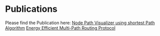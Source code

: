 # Publications

<be /> Please find the Publication here:
<be /> [Node Path Visualizer using shortest Path Algorithm](https://github.com/gagan110/Publications/tree/gagan110-NodePath)
<be /> [Energy Efficient Multi-Path Routing Protocol](https://www.irjet.net/archives/V12/i3/IRJET-V12I325.pdf)
